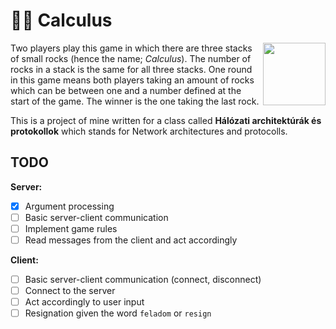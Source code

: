# 🔴🔵 Calculus

<img align="right" width="100" height="100" src="https://www.gnu.org/graphics/gplv3-with-text-136x68.png">

Two players play this game in which there are three stacks of
small rocks (hence the name; *Calculus*). The number of rocks in
a stack is the same for all three stacks. One round in this game
means both players taking an amount of rocks which can be between
one and a number defined at the start of the game. The winner is the
one taking the last rock.

This is a project of mine written for a class called
**Hálózati architektúrák és protokollok** which stands for
Network architectures and protocolls.

## TODO

**Server:**

- [x] Argument processing
- [ ] Basic server-client communication
- [ ] Implement game rules
- [ ] Read messages from the client and act accordingly

**Client:**

- [ ] Basic server-client communication (connect, disconnect)
- [ ] Connect to the server
- [ ] Act accordingly to user input
- [ ] Resignation given the word `feladom` or `resign`
